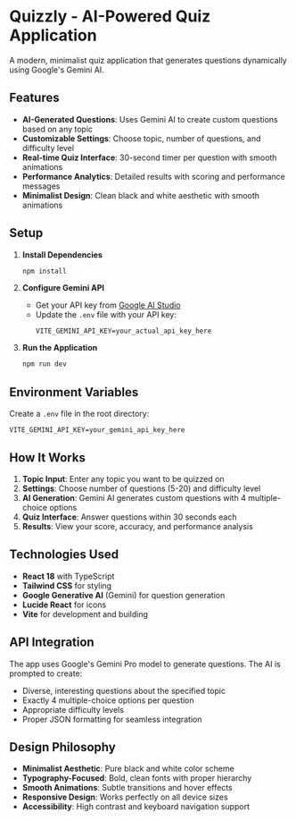 # Quizzly - AI-Powered Quiz Application

A modern, minimalist quiz application that generates questions dynamically using Google's Gemini AI.

## Features

- **AI-Generated Questions**: Uses Gemini AI to create custom questions based on any topic
- **Customizable Settings**: Choose topic, number of questions, and difficulty level
- **Real-time Quiz Interface**: 30-second timer per question with smooth animations
- **Performance Analytics**: Detailed results with scoring and performance messages
- **Minimalist Design**: Clean black and white aesthetic with smooth animations

## Setup

1. **Install Dependencies**
   ```bash
   npm install
   ```

2. **Configure Gemini API**
   - Get your API key from [Google AI Studio](https://makersuite.google.com/app/apikey)
   - Update the `.env` file with your API key:
     ```
     VITE_GEMINI_API_KEY=your_actual_api_key_here
     ```

3. **Run the Application**
   ```bash
   npm run dev
   ```

## Environment Variables

Create a `.env` file in the root directory:

```env
VITE_GEMINI_API_KEY=your_gemini_api_key_here
```

## How It Works

1. **Topic Input**: Enter any topic you want to be quizzed on
2. **Settings**: Choose number of questions (5-20) and difficulty level
3. **AI Generation**: Gemini AI generates custom questions with 4 multiple-choice options
4. **Quiz Interface**: Answer questions within 30 seconds each
5. **Results**: View your score, accuracy, and performance analysis

## Technologies Used

- **React 18** with TypeScript
- **Tailwind CSS** for styling
- **Google Generative AI** (Gemini) for question generation
- **Lucide React** for icons
- **Vite** for development and building

## API Integration

The app uses Google's Gemini Pro model to generate questions. The AI is prompted to create:
- Diverse, interesting questions about the specified topic
- Exactly 4 multiple-choice options per question
- Appropriate difficulty levels
- Proper JSON formatting for seamless integration

## Design Philosophy

- **Minimalist Aesthetic**: Pure black and white color scheme
- **Typography-Focused**: Bold, clean fonts with proper hierarchy
- **Smooth Animations**: Subtle transitions and hover effects
- **Responsive Design**: Works perfectly on all device sizes
- **Accessibility**: High contrast and keyboard navigation support